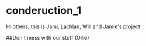 # conderuction_1

Hi others, this is Jami, Lachlan, Will and Jamie's project

##Don't mess with our stuff (Ollie)